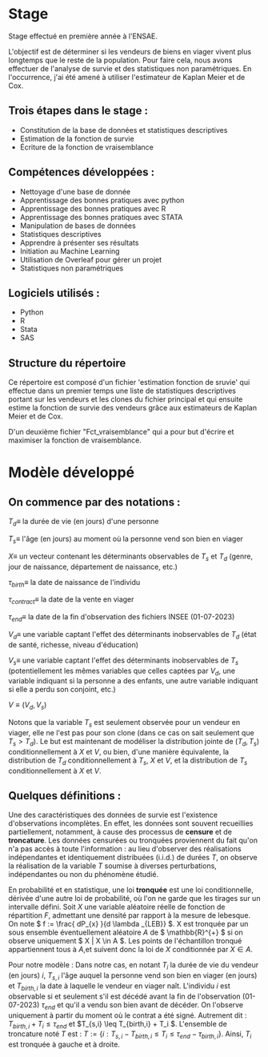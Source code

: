 # Stage

Stage effectué en première année à l'ENSAE.

L'objectif est de déterminer si les vendeurs de biens en viager vivent plus longtemps que le reste de la population. 
Pour faire cela, nous avons effectuer de l'analyse de survie et des statistiques non paramétriques. En l'occurrence, j'ai été amené à utiliser l'estimateur de Kaplan Meier et de Cox. 

## Trois étapes dans le stage : 
- Constitution de la base de données et statistiques descriptives 
- Estimation de la fonction de survie 
- Écriture de la fonction de vraisemblance 

## Compétences développées :  
- Nettoyage d'une base de donnée
- Apprentissage des bonnes pratiques avec python
- Apprentissage des bonnes pratiques avec R
- Apprentissage des bonnes pratiques avec STATA
- Manipulation de bases de données
- Statistiques descriptives
- Apprendre à présenter ses résultats
- Initiation au Machine Learning
- Utilisation de Overleaf pour gérer un projet
- Statistiques non paramétriques 

## Logiciels utilisés : 
- Python 
- R 
- Stata
- SAS 

## Structure du répertoire
Ce répertoire est composé d'un fichier 'estimation fonction de sruvie' qui effectue dans un premier temps une liste de statistiques descriptives portant sur les vendeurs et les clones du fichier principal et qui ensuite estime la fonction de survie des vendeurs grâce aux estimateurs de Kaplan Meier et de Cox. 

D'un deuxième fichier "Fct_vraisemblance" qui a pour but d'écrire et maximiser la fonction de vraisemblance. 





# Modèle développé 
## On commence par des notations : 

$T_d \equiv$ la durée de vie (en jours) d'une personne 

$T_s \equiv$ l'âge (en jours) au moment où la personne vend son bien en viager

$X \equiv$ un vecteur contenant les déterminants observables de $T_s$ et $T_d$ (genre, jour de naissance, département de naissance, etc.)

$\tau_{birth} \equiv$ la date de naissance de l'individu

$\tau_{contract} \equiv$ la date de la vente en viager

$\tau_{end} \equiv$ la date de la fin d'observation des fichiers INSEE (01-07-2023)

$V_d \equiv$ une variable captant l'effet des déterminants inobservables de $T_d$ (état de santé, richesse, niveau d'éducation)

$V_s \equiv$ une variable captant l'effet des déterminants inobservables de $T_s$ (potentiellement les mêmes variables que celles captées par $V_d$, une variable indiquant si la personne a des enfants, une autre variable indiquant si elle a perdu son conjoint, etc.)

$V \equiv (V_d,V_s)$

Notons que la variable $T_s$ est seulement observée pour un vendeur en viager, elle ne l'est pas pour son clone (dans ce cas on sait seulement que $T_s>T_d$). Le but est maintenant de modéliser la distribution jointe de $(T_d,T_s)$ conditionnellement à $X$ et $V$, ou bien, d'une manière équivalente, la distribution de $T_d$ conditionnellement à $T_s$, $X$ et $V$, et la distribution de $T_s$ conditionnellement à $X$ et $V$. 

## Quelques définitions : 

Une des caractéristiques des données de survie est l'existence d'observations incomplètes.
En effet, les données sont souvent recueillies partiellement, notamment, à cause des processus de **censure** et de **troncature**. Les données censurées ou tronquées proviennent du fait qu'on n'a pas accès à toute l'information : au lieu d'observer des réalisations indépendantes et identiquement distribuées (i.i.d.) de durées $T$, on observe la réalisation de la variable $T$ soumise à diverses perturbations, indépendantes ou non du phénomène étudié. 

En probabilité et en statistique, une loi **tronquée** est une loi conditionnelle, dérivée d'une autre loi de probabilité, où l'on ne garde que les tirages sur un intervalle défini. 
Soit $X$ une variable aléatoire réelle de fonction de répartition $F$, admettant une densité par rapport à la mesure de lebesque. On note 
$ f := \frac{ dP_{x} }{d \lambda _{LEB}} $. 
X est tronquée par un sous ensemble éventuellement aléatoire $A$ de $ \mathbb{R}^{+} $ si on observe uniquement $ X | X \in A $. Les points de l'échantillon tronqué appartiennent tous à $A$,et suivent donc la loi de $X$ conditionnée par $X \in A$. 

Pour notre modèle : 
Dans notre cas, en notant $T_{i}$ la durée de vie du vendeur (en jours) $i$, $T_{s,i}$ l'âge auquel la personne vend son bien en viager (en jours) et $T_{birth,i}$ la date à laquelle le vendeur en viager naît. 
L'individu $i$ est observable si et seulement s'il est décédé avant la fin de l'observation (01-07-2023) $\tau_{end}$ et qu'il a vendu son bien avant de décéder. On l'observe uniquement à partir du moment où le contrat a été signé. 
Autrement dit : $T_{birth,i} + T_i \leq \tau _{end}$ et $T_{s,i} \leq T_{birth,i} + T_i $. 
L'ensemble de troncature noté $T$ est : $T := \{ i : T_{s,i} - T_{birth,i} \leq T_{i} \leq \tau _{end} - \tau_{birth , i} \}$. 
Ainsi, $T_{i}$ est tronquée à gauche et à droite.




